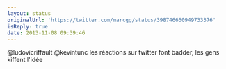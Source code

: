 ```yaml
---
layout: status
originalUrl: 'https://twitter.com/marcgg/status/398746660949733376'
isReply: true
date: 2013-11-08 09:39:46
---
```


@ludovicriffault @kevintunc les réactions sur twitter font badder, les gens kiffent l'idée
